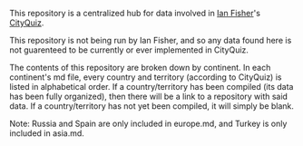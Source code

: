 This repository is a centralized hub for data involved in [Ian Fisher](https://iafisher.com/)'s [CityQuiz](https://cityquiz.io/).

This repository is not being run by Ian Fisher, and so any data found here is not guarenteed to be currently or ever implemented in CityQuiz.

The contents of this repository are broken down by continent. In each continent's md file, every country and territory (according to CityQuiz) is listed in alphabetical order. If a country/territory has been compiled (its data has been fully organized), then there will be a link to a repository with said data. If a country/territory has not yet been compiled, it will simply be blank.

Note: Russia and Spain are only included in europe.md, and Turkey is only included in asia.md.
